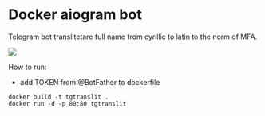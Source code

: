 # Docker aiogram bot
Telegram bot translitetare full name from cyrillic to latin to the norm of MFA.

 <img src="https://user-images.githubusercontent.com/40661291/196414705-688418aa-7553-47b7-b516-dd8446221afe.png"/>

How to run:
- add TOKEN from @BotFather to dockerfile

```
docker build -t tgtranslit .
docker run -d -p 80:80 tgtranslit
```
